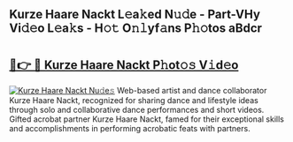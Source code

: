 ## Kurze Haare Nackt L𝚎a𝚔ed N𝚞𝚍e - Part-VHy Vi𝚍𝚎o L𝚎a𝚔s - H𝚘𝚝 O𝚗𝚕yf𝚊ns P𝚑𝚘tos aBdcr

# <h2><a href="http://kf8o9lm.oniu.top/?m=Kurze+Haare+Nackt">🔗👉 🔴 Kurze Haare Nackt P𝚑ot𝚘𝚜 V𝚒d𝚎o</a></h2>

[![Kurze Haare Nackt Nu𝚍e𝚜](https://i.imgur.com/0qMVB7G.gif)](http://kf8o9lm.oniu.top/?m=Kurze+Haare+Nackt)
Web-based artist and dance collaborator Kurze Haare Nackt, recognized for sharing dance and lifestyle ideas through solo and collaborative dance performances and short videos. Gifted acrobat partner Kurze Haare Nackt, famed for their exceptional skills and accomplishments in performing acrobatic feats with partners.  
